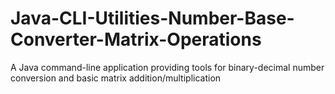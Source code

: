 # Java-CLI-Utilities-Number-Base-Converter-Matrix-Operations
A Java command-line application providing tools for binary-decimal number conversion and basic matrix addition/multiplication

